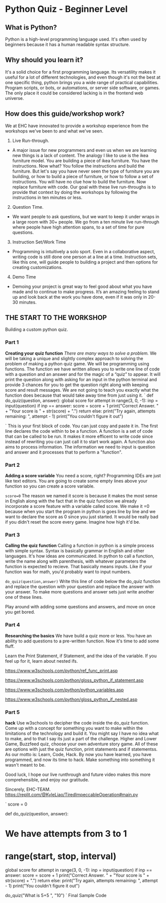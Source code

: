 # Python Quiz - Beginner Level

## What is Python?
Python is a high-level programming language used. It's often used by beginners because it has a human readable syntax structure.

## Why should you learn it?
It's a solid choice for a first programming language. Its versatility makes it useful for a lot of different technologies, and even though it's not the best at one specific thing, python brings you a wide range of practical capabilities. Program scripts, or bots, or automations, or server side software, or games. The only place it could be considered lacking is in the frontend web universe.

## How does this guide/workshop work?
We at EHC have innovated to provide a workshop experience from the workshops we've been to and what we've seen.
1. Live Run-through.
- A major issue for new programmers and even us when we are learning new things is a lack of content. The analogy I like to use is the ikea furniture model. You are building a piece of ikea furniture. You have the instructions. Now what? You follow the instructions and build the furniture. But let's say you have never seen the type of furniture you are building, or how to build a piece of furniture, or how to follow a set of instructions. You will have no clue how to build the furniture. Now replace furniture with code. Our goal with these live run-throughs is to provide that context by doing the workshops by following the instructions in ten minutes or less. 
2. Question Time.
- We want people to ask questions, but we want to keep it under wraps in a large room with 30+ people. We go from a ten minute live run-through where people have high attention spans, to a set of time for pure questions.
3. Instruction Set/Work Time
- Programming is intuitively a solo sport. Even in a collaborative aspect, writing code is still done one person at a line at a time. Instruction sets, like this one, will guide people to building a project and then options for creating customizations.
4. Demo Time
- Demoing your project is great way to feel good about what you have made and to continue to make progress. It’s an amazing feeling to stand up and look back at the work you have done, even if it was only in 20-30 minutes.

## THE START TO THE WORKSHOP
Building a custom python quiz.

### Part 1
**Creating your quiz function**
*There are many ways to solve a problem.*
We will be taking a unique and slightly complex approach to solving the problem of making a python quiz game. We will be programming using functions. The function we have written allows you to write one line of code with a question and an answer and for the magic of a “quiz” to appear. It will print the question along with asking for an input in the python terminal and provide 3 chances for you to get the question right along with keeping score and result messages. We are not going to teach you exactly what the function does because that would take away time from just using it.
`
def do_quiz(question, answer):
  global score
  for attempt in range(3, 0, -1):
    inp = input(question)
    if inp == answer:
      score = score + 1
      print("Correct Answer. " + "Your score is " + str(score) + ".")
      return
    else:
      print("Try again, attempts remaining: ", attempt - 1)
  print("You couldn't figure it out")

`
This is your first block of code. You can just copy and paste it in. The first line declares the code within to be a function. A function is a set of code that can be called to be run. It makes it more efficent to write code since instead of rewriting you can just call it to start work again. A function also aims to process information. The information we need to input is question and answer and it processes that to perform a "function". 

### Part 2
**Adding a score variable**
You need a score, right? Programming IDEs are just like text editors. You are going to create some empty lines above your function so you can create a score variable. 

`
score=0
`
The reason we named it score is because it makes the most sense in English along with the fact that in the quiz function we already incorporate a score feature with a variable called score. We make it =0 because when you start the program in python is goes line by line and we want to declare the score as 0 since you just started. It would be really bad if you didn't reset the score every game. Imagine how high it'd be.

### Part 3
**Calling the quiz function**
Calling a function in python is a simple process with simple syntax. Syntax is basically grammar in English and other languages. It's how ideas are communicated. In python to call a function, write the name along with parenthesis, with whatever parameters the function is expected to recieve. That basically means inputs. Like if your function was for math, you'd probably want to input numbers. 

`
do_quiz(question,answer)
`
Write this line of code below the do_quiz function and replace the question with your question and replace the answer with your answer. To make more questions and answer sets just write another one of these lines.

Play around with adding some questions and answers, and move on once you get bored.

### Part 4
**Researching the basics**
We have build a quiz more or less. You have an ability to add questions to a pre-written function. Now it's time to add some fluff. 

Learn the Print Statement, if Statement, and the idea of the variable. If you feel up for it, learn about nested ifs.

https://www.w3schools.com/python/ref_func_print.asp

https://www.w3schools.com/python/gloss_python_if_statement.asp

https://www.w3schools.com/python/python_variables.asp

https://www.w3schools.com/python/gloss_python_if_nested.asp


### Part 5
**hack**
Use w3schools to decipher the code inside the do_quiz function. Come up with a concept for something you want to make within the limitations of the technology and build it. You might say I have no idea what to make, and to that I say its just a part of the challenge. Higher and Lower Game, Buzzfeed quiz, choose your own adventure story game. All of these are options with just the quiz function, print statements and if statementss. As our motto is: Learn, Code, Hack. By now you have learned, you have programmed, and now its time to hack. Make something into something it wasn't meant to be.

Good luck, I hope our live runthrough and future video makes this more comprehensible, and enjoy our gratitude.

Sincerely, EHC-TEAM.
https://replit.com/@KyleLiao/TiredImpeccableOperation#main.py

`
score = 0

def do_quiz(question, answer):
  # We have attempts from 3 to 1
  # range(start, stop, interval)
  global score
  for attempt in range(3, 0, -1):
    inp = input(question)
    if inp == answer:
      score = score + 1
      print("Correct Answer. " + "Your score is " + str(score) + ".")
      return
    else:
      print("Try again, attempts remaining: ", attempt - 1)
  print("You couldn't figure it out")


do_quiz("What is 5+5 ", "10")
`
Final Sample Code



